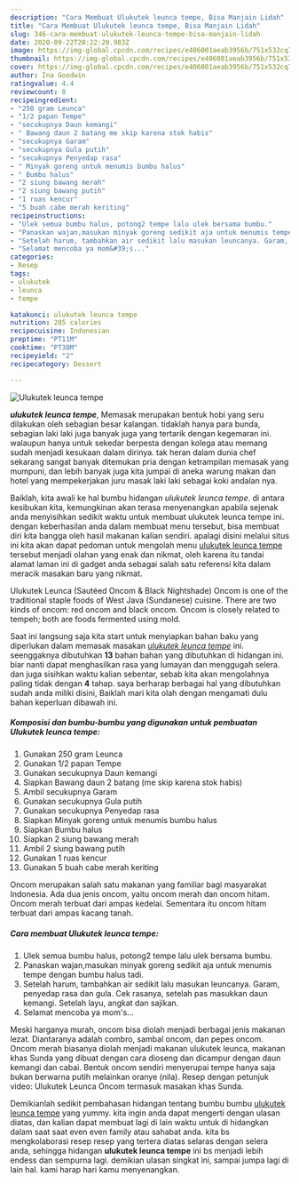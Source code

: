 ```yaml
---
description: "Cara Membuat Ulukutek leunca tempe, Bisa Manjain Lidah"
title: "Cara Membuat Ulukutek leunca tempe, Bisa Manjain Lidah"
slug: 346-cara-membuat-ulukutek-leunca-tempe-bisa-manjain-lidah
date: 2020-09-22T20:22:20.983Z
image: https://img-global.cpcdn.com/recipes/e406001aeab3956b/751x532cq70/ulukutek-leunca-tempe-foto-resep-utama.jpg
thumbnail: https://img-global.cpcdn.com/recipes/e406001aeab3956b/751x532cq70/ulukutek-leunca-tempe-foto-resep-utama.jpg
cover: https://img-global.cpcdn.com/recipes/e406001aeab3956b/751x532cq70/ulukutek-leunca-tempe-foto-resep-utama.jpg
author: Ina Goodwin
ratingvalue: 4.4
reviewcount: 8
recipeingredient:
- "250 gram Leunca"
- "1/2 papan Tempe"
- "secukupnya Daun kemangi"
- " Bawang daun 2 batang me skip karena stok habis"
- "secukupnya Garam"
- "secukupnya Gula putih"
- "secukupnya Penyedap rasa"
- " Minyak goreng untuk menumis bumbu halus"
- " Bumbu halus"
- "2 siung bawang merah"
- "2 siung bawang putih"
- "1 ruas kencur"
- "5 buah cabe merah keriting"
recipeinstructions:
- "Ulek semua bumbu halus, potong2 tempe lalu ulek bersama bumbu."
- "Panaskan wajan,masukan minyak goreng sedikit aja untuk menumis tempe dengan bumbu halus tadi."
- "Setelah harum, tambahkan air sedikit lalu masukan leuncanya. Garam, penyedap rasa dan gula. Cek rasanya, setelah pas masukkan daun kemangi. Setelah layu, angkat dan sajikan."
- "Selamat mencoba ya mom&#39;s..."
categories:
- Resep
tags:
- ulukutek
- leunca
- tempe

katakunci: ulukutek leunca tempe 
nutrition: 285 calories
recipecuisine: Indonesian
preptime: "PT11M"
cooktime: "PT38M"
recipeyield: "2"
recipecategory: Dessert

---
```



![Ulukutek leunca tempe](https://img-global.cpcdn.com/recipes/e406001aeab3956b/751x532cq70/ulukutek-leunca-tempe-foto-resep-utama.jpg)

<b><i>ulukutek leunca tempe</i></b>, Memasak merupakan bentuk hobi yang seru dilakukan oleh sebagian besar kalangan. tidaklah hanya para bunda, sebagian laki laki juga banyak juga yang tertarik dengan kegemaran ini. walaupun hanya untuk sekedar berpesta dengan kolega atau memang sudah menjadi kesukaan dalam dirinya. tak heran dalam dunia chef sekarang sangat banyak ditemukan pria dengan ketrampilan memasak yang mumpuni, dan lebih banyak juga kita jumpai di aneka warung makan dan hotel yang mempekerjakan juru masak laki laki sebagai koki andalan nya.

Baiklah, kita awali ke hal bumbu hidangan <i>ulukutek leunca tempe</i>. di antara kesibukan kita, kemungkinan akan terasa menyenangkan apabila sejenak anda menyisihkan sedikit waktu untuk membuat ulukutek leunca tempe ini. dengan keberhasilan anda dalam membuat menu tersebut, bisa membuat diri kita bangga oleh hasil makanan kalian sendiri. apalagi disini melalui situs ini kita akan dapat pedoman untuk mengolah menu <u>ulukutek leunca tempe</u> tersebut menjadi olahan yang enak dan nikmat, oleh karena itu tandai alamat laman ini di gadget anda sebagai salah satu referensi kita dalam meracik masakan baru yang nikmat.

Ulukutek Leunca (Sautéed Oncom &amp; Black Nightshade) Oncom is one of the traditional staple foods of West Java (Sundanese) cuisine. There are two kinds of oncom: red oncom and black oncom. Oncom is closely related to tempeh; both are foods fermented using mold.


Saat ini langsung saja kita start untuk menyiapkan bahan baku yang diperlukan dalam memasak masakan <u><i>ulukutek leunca tempe</i></u> ini. seenggaknya dibutuhkan <b>13</b> bahan bahan yang dibutuhkan di hidangan ini. biar nanti dapat menghasilkan rasa yang lumayan dan menggugah selera. dan juga sisihkan waktu kalian sebentar, sebab kita akan mengolahnya paling tidak dengan <b>4</b> tahap. saya berharap berbagai hal yang dibutuhkan sudah anda miliki disini, Baiklah mari kita olah dengan mengamati dulu bahan keperluan dibawah ini.

<!--inarticleads1-->

##### Komposisi dan bumbu-bumbu yang digunakan untuk pembuatan Ulukutek leunca tempe:

1. Gunakan 250 gram Leunca
1. Gunakan 1/2 papan Tempe
1. Gunakan secukupnya Daun kemangi
1. Siapkan  Bawang daun 2 batang (me skip karena stok habis)
1. Ambil secukupnya Garam
1. Gunakan secukupnya Gula putih
1. Gunakan secukupnya Penyedap rasa
1. Siapkan  Minyak goreng untuk menumis bumbu halus
1. Siapkan  Bumbu halus
1. Siapkan 2 siung bawang merah
1. Ambil 2 siung bawang putih
1. Gunakan 1 ruas kencur
1. Gunakan 5 buah cabe merah keriting


Oncom merupakan salah satu makanan yang familiar bagi masyarakat Indonesia. Ada dua jenis oncom, yaitu oncom merah dan oncom hitam. Oncom merah terbuat dari ampas kedelai. Sementara itu oncom hitam terbuat dari ampas kacang tanah. 

<!--inarticleads2-->

##### Cara membuat Ulukutek leunca tempe:

1. Ulek semua bumbu halus, potong2 tempe lalu ulek bersama bumbu.
1. Panaskan wajan,masukan minyak goreng sedikit aja untuk menumis tempe dengan bumbu halus tadi.
1. Setelah harum, tambahkan air sedikit lalu masukan leuncanya. Garam, penyedap rasa dan gula. Cek rasanya, setelah pas masukkan daun kemangi. Setelah layu, angkat dan sajikan.
1. Selamat mencoba ya mom&#39;s...


Meski harganya murah, oncom bisa diolah menjadi berbagai jenis makanan lezat. Diantaranya adalah combro, sambal oncom, dan pepes oncom. Oncom merah biasanya diolah menjadi makanan ulukutek leunca, makanan khas Sunda yang dibuat dengan cara dioseng dan dicampur dengan daun kemangi dan cabai. Bentuk oncom sendiri menyerupai tempe hanya saja bukan berwarna putih melainkan oranye (nila). Resep dengan petunjuk video: Ulukutek Leunca Oncom termasuk masakan khas Sunda. 

Demikianlah sedikit pembahasan hidangan tentang bumbu bumbu <u>ulukutek leunca tempe</u> yang yummy. kita ingin anda dapat mengerti dengan ulasan diatas, dan kalian dapat membuat lagi di lain waktu untuk di hidangkan dalam saat saat even even family atau sahabat anda. kita bs mengkolaborasi resep resep yang tertera diatas selaras dengan selera anda, sehingga hidangan <b>ulukutek leunca tempe</b> ini bs menjadi lebih endess dan sempurna lagi. demikian ulasan singkat ini, sampai jumpa lagi di lain hal. kami harap hari kamu menyenangkan.
